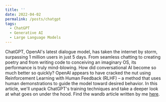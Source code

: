 ```yaml
---
title: ''
date: 2022-04-02
permalink: /posts/chatgpt
tags:
  - ChatGPT
  - Generative AI
  - Large Language Models
---
```


ChatGPT, OpenAI's latest dialogue model, has taken the internet by storm, surpassing 1 million users in just 5 days. From seamless chatting to creating poetry and from writing code to conceiving an imaginary OS, its performance is truly mind-blowing. How did conversational AI become so much better so quickly? OpenAI appears to have cracked the nut using Reinforcement Learning with Human Feedback (RLHF) – a method that uses human demonstrations to guide the model toward desired behavior. In this article, we'll unpack ChatGPT's training techniques and take a deeper look at what goes on under the hood. Find the wandb article written by me [here](https://wandb.ai/sundar/Unboxing%20ChatGPT%20-%20A%20Deep%20Dive%20on%20How%20This%20AI-Driven%20Chatbot%20Was%20Trained/reports/Unboxing-ChatGPT-A-Deep-Dive-on-How-This-AI-Driven-Chatbot-Was-Trained--VmlldzozNDA5NzAx).
